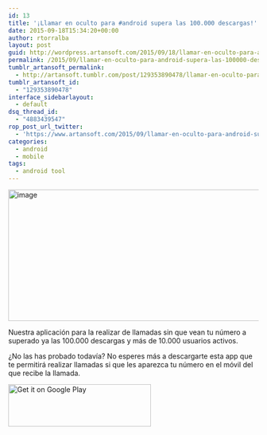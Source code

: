 ```yaml
---
id: 13
title: '¡Llamar en oculto para #android supera las 100.000 descargas!'
date: 2015-09-18T15:34:20+00:00
author: rtorralba
layout: post
guid: http://wordpress.artansoft.com/2015/09/18/llamar-en-oculto-para-android-supera-las-100000-descarga/
permalink: /2015/09/llamar-en-oculto-para-android-supera-las-100000-descarga/
tumblr_artansoft_permalink:
  - http://artansoft.tumblr.com/post/129353890478/llamar-en-oculto-para-android-supera-las-100000-descarga
tumblr_artansoft_id:
  - "129353890478"
interface_sidebarlayout:
  - default
dsq_thread_id:
  - "4883439547"
rop_post_url_twitter:
  - 'https://www.artansoft.com/2015/09/llamar-en-oculto-para-android-supera-las-100000-descarga/?utm_source=ReviveOldPost&utm_medium=social&utm_campaign=ReviveOldPost'
categories:
  - android
  - mobile
tags:
  - android tool
---
```

<img class="aligncenter" src="http://40.media.tumblr.com/e7ef748f20bae1389e14707d1559a32e/tumblr_inline_nuvprgpsEa1ta04ne_540.png" alt="image" width="540" height="264" />

Nuestra aplicación para la realizar de llamadas sin que vean tu número a superado ya las 100.000 descargas y más de 10.000 usuarios activos.

¿No las has probado todavía? No esperes más a descargarte esta app que te permitirá realizar llamadas si que les aparezca tu número en el móvil del que recibe la llamada.

[<img class="alignnone" src="https://play.google.com/intl/en_us/badges/images/generic/es-play-badge.png" alt="Get it on Google Play" width="287" height="85" />](https://play.google.com/store/apps/details?id=com.artansoft.llamarenoculto&utm_source=global_co&utm_medium=prtnr&utm_content=Mar2515&utm_campaign=PartBadge&pcampaignid=MKT-Other-global-all-co-prtnr-py-PartBadge-Mar2515-1)
